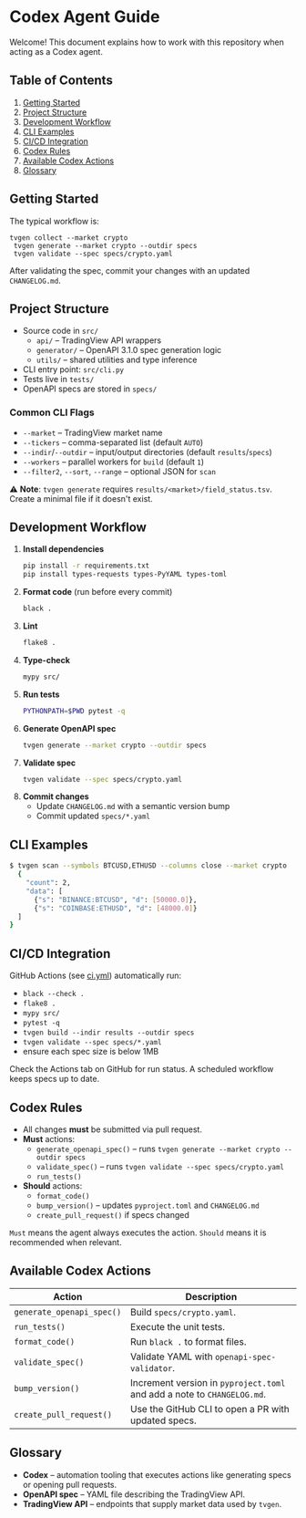 # Codex Agent Guide

Welcome! This document explains how to work with this repository when acting as a Codex agent.

## Table of Contents
1. [Getting Started](#getting-started)
2. [Project Structure](#project-structure)
3. [Development Workflow](#development-workflow)
4. [CLI Examples](#cli-examples)
5. [CI/CD Integration](#cicd-integration)
6. [Codex Rules](#codex-rules)
7. [Available Codex Actions](#available-codex-actions)
8. [Glossary](#glossary)

## Getting Started

The typical workflow is:

```
tvgen collect --market crypto
 tvgen generate --market crypto --outdir specs
 tvgen validate --spec specs/crypto.yaml
```

After validating the spec, commit your changes with an updated `CHANGELOG.md`.

## Project Structure

- Source code in `src/`
  - `api/` – TradingView API wrappers
  - `generator/` – OpenAPI 3.1.0 spec generation logic
  - `utils/` – shared utilities and type inference
- CLI entry point: `src/cli.py`
- Tests live in `tests/`
- OpenAPI specs are stored in `specs/`

### Common CLI Flags

- `--market` – TradingView market name
- `--tickers` – comma-separated list (default `AUTO`)
- `--indir`/`--outdir` – input/output directories (default `results`/`specs`)
- `--workers` – parallel workers for `build` (default `1`)
- `--filter2`, `--sort`, `--range` – optional JSON for `scan`

⚠️ **Note**: `tvgen generate` requires `results/<market>/field_status.tsv`. Create a minimal file if it doesn't exist.

## Development Workflow

1. **Install dependencies**
   ```bash
   pip install -r requirements.txt
   pip install types-requests types-PyYAML types-toml
   ```
2. **Format code** (run before every commit)
   ```bash
   black .
   ```
3. **Lint**
   ```bash
   flake8 .
   ```
4. **Type-check**
   ```bash
   mypy src/
   ```
5. **Run tests**
   ```bash
   PYTHONPATH=$PWD pytest -q
   ```
6. **Generate OpenAPI spec**
   ```bash
   tvgen generate --market crypto --outdir specs
   ```
7. **Validate spec**
   ```bash
   tvgen validate --spec specs/crypto.yaml
   ```
8. **Commit changes**
   - Update `CHANGELOG.md` with a semantic version bump
   - Commit updated `specs/*.yaml`

## CLI Examples

```bash
$ tvgen scan --symbols BTCUSD,ETHUSD --columns close --market crypto
  {
    "count": 2,
    "data": [
      {"s": "BINANCE:BTCUSD", "d": [50000.0]},
      {"s": "COINBASE:ETHUSD", "d": [48000.0]}
  ]
}
```

## CI/CD Integration

GitHub Actions (see [ci.yml](.github/workflows/ci.yml)) automatically run:
- `black --check .`
- `flake8 .`
- `mypy src/`
- `pytest -q`
- `tvgen build --indir results --outdir specs`
- `tvgen validate --spec specs/*.yaml`
- ensure each spec size is below 1MB

Check the Actions tab on GitHub for run status. A scheduled workflow keeps specs up to date.

## Codex Rules

- All changes **must** be submitted via pull request.
- **Must** actions:
  - `generate_openapi_spec()` – runs `tvgen generate --market crypto --outdir specs`
  - `validate_spec()` – runs `tvgen validate --spec specs/crypto.yaml`
  - `run_tests()`
- **Should** actions:
  - `format_code()`
  - `bump_version()` – updates `pyproject.toml` and `CHANGELOG.md`
  - `create_pull_request()` if specs changed

`Must` means the agent always executes the action. `Should` means it is recommended when relevant.

## Available Codex Actions

| Action | Description |
| ------ | ----------- |
| `generate_openapi_spec()` | Build `specs/crypto.yaml`. |
| `run_tests()` | Execute the unit tests. |
| `format_code()` | Run `black .` to format files. |
| `validate_spec()` | Validate YAML with `openapi-spec-validator`. |
| `bump_version()` | Increment version in `pyproject.toml` and add a note to `CHANGELOG.md`. |
| `create_pull_request()` | Use the GitHub CLI to open a PR with updated specs. |

## Glossary

- **Codex** – automation tooling that executes actions like generating specs or opening pull requests.
- **OpenAPI spec** – YAML file describing the TradingView API.
- **TradingView API** – endpoints that supply market data used by `tvgen`.
